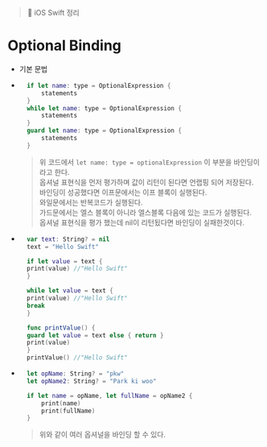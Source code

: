 > 📝 iOS Swift 정리

# Optional Binding
  
- 기본 문법

- ```swift
    if let name: type = OptionalExpression {
        statements
    }
    while let name: type = OptionalExpression {
        statements
    }
    guard let name: type = OptionalExpression {
        statements
    } 
    ```
    > 위 코드에서 `let name: type = optionalExpression` 이 부분을 바인딩이라고 한다.<br>
    > 옵셔널 표현식을 먼저 평가하며 값이 리턴이 된다면 언랩핑 되어 저장된다.<br>
    > 바인딩이 성공했다면 이프문에서는 이프 블록이 실행된다.<br>
    > 와일문에서는 반복코드가 실행된다.<br>
    > 가드문에서는 엘스 블록이 아니라 엘스블록 다음에 있는 코드가 실행된다.<br>
    > 옵셔널 표현식을 평가 했는데 nil이 리턴됬다면 바인딩이 실패한것이다.

- ```swift
    var text: String? = nil
    text = "Hello Swift"

    if let value = text {
    print(value) //"Hello Swift"
    }

    while let value = text {
    print(value) //"Hello Swift"
    break
    }

    func printValue() {
    guard let value = text else { return }
    print(value)
    }
    printValue() //"Hello Swift"
    ```

- ```swift
    let opName: String? = "pkw"
    let opName2: String? = "Park ki woo"

    if let name = opName, let fullName = opName2 {
        print(name)
        print(fullName)
    }
    ```
    > 위와 같이 여러 옵셔널을 바인딩 할 수 있다. 
